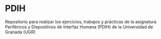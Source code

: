 # PDIH
Repositorio para realizar los ejercicios, trabajos y prácticas de la asignatura Periféricos y Dispositivos de Interfaz Humana (PDIH) de la Universidad de Granada (UGR)
